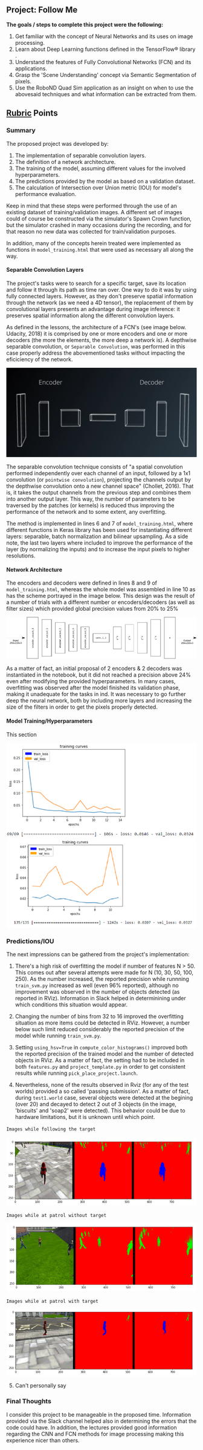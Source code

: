 ## Project: Follow Me

**The goals / steps to complete this project were the following:**  

1. Get familiar with the concept of Neural Networks and its uses on image processing.
2. Learn about Deep Learning functions defined in the TensorFlow® library .
3. Understand the features of Fully Convolutional Networks (FCN) and its applications. 
4. Grasp the 'Scene Understanding' concept via Semantic Segmentation of pixels. 
6. Use the RoboND Quad Sim application as an insight on when to use the abovesaid techniques and what information can be extracted from them. 

[//]: # (Image References)
[image1]: ./image_batch_size_60_256.png
[image2]: ./image_batch_size_70_160.png
[image3]: ./image3_while_following_the_target.png
[image4]: ./image4_while_at_patrol_without_target.png
[image5]: ./image5_while_at_patrol_with_target.png
[image6]: ./fcn.png
[image7]: ./architecture.png

## [Rubric](https://review.udacity.com/#!/rubrics/1155/view) Points

### Summary

The proposed project was developed by:
1. The implementation of separable convolution layers. 
2. The definition of a network architecture.
3. The training of the model, assuming different values for the involved hyperparameters. 
5. The predictions provided by the model as based on a validation dataset.
5. The calculation of Intersection over Union metric (IOU) for model's performance evaluation. 

Keep in mind that these steps were performed through the use of an existing dataset of training/validation images. A different set of images could of course be constructed via the simulator's Spawn Crown function, but the simulator crashed in many occasions during the recording, and for that reason no new data was collected for train/validation purposes.  

In addition, many of the concepts herein treated were implemented as functions in `model_training.html` that were used as necessary all along the way. 

#### Separable Convolution Layers

The project's tasks were to search for a specific target, save its location and follow it through its path as time ran over. One way to do it was by using fully connected layers. However, as they don't preserve spatial information through the network (as we need a 4D tensor), the replacement of them by convolutional layers presents an advantage during image inference: it preserves spatial information along the different convolution layers.

As defined in the lessons, the architecture of a FCN's (see image below. Udacity, 2018) it is comprised by one or more encoders and one or more decoders (the more the elements, the more deep a network is). A depthwise separable convolution, or `Separable Convolution`, was performed in this case properly address the abovementioned tasks without impacting the eficiciency of the network. 

![image6]

The separable convolution technique consists of "a spatial convolution performed independently over each channel of an input, followed by a 1x1 convolution (or `pointwise convolution`), projecting the channels output by the depthwise convolution onto a new channel space" (Chollet, 2016). That is, it takes the output channels from the previous step and combines them into another output layer. This way, the number of parameters to be traversed by the patches (or kernels) is reduced thus improving the performance of the network and to some extent, any overfitting. 

The method is implemented in lines 6 and 7 of `model_training.html`, where different functions in Keras library has been used for instantiating different layers: separable, batch normalization and bilinear upsampling. As a side note, the last two layers where included to improve the performance of the layer (by normalizing the inputs) and to increase the input pixels to higher resolutions. 

#### Network Architecture

The encoders and decoders were defined in lines 8 and 9 of `model_training.html`, whereas the whole model was assembled in line 10 as has the scheme portrayed in the image below. This design was the result of a number of trials with a different number or encoders/decoders (as well as filter sizes) which provided global precision values from 20% to 25%

![image7]

As a matter of fact, an initial proposal of 2 encoders & 2 decoders was instantiated in the notebook, but it did not reached a precision above 24% even after modifying the provided hyperparameters. In many cases, overfitting was observed after the model finished its validation phase, making it unadequate for the tasks in ind. It was necessary to go further deep the neural network, both by including more layers and increasing the size of the filters in order to get the pixels properly detected. 

#### Model Training/Hyperparameters

This section 

![image1]
![image2]

### Predictions/IOU
The next impressions can be gathered from the project's implementation:

1. There's a high risk of overfitting the model if number of features N > 50. This comes out after several attempts were made for N (10, 30, 50, 100, 250). As the number increased, the reported precision while runnning `train_svm.py` increased as well (even 96% reported), although no improvement was observed in the number of objects detected (as reported in RViz). Information in Slack helped in determinining under which conditions this situation would appear.  

2. Changing the number of bins from 32 to 16 improved the overfitting situation as more items could be detected in RViz. However, a number below such limit reduced considerably the reported precision of the model while running `train_svm.py`.

3. Setting `using_hsv=True` in `compute_color_histograms()` improved both the reported precision of the trained model and the number of detected objects in RViz. As a matter of fact, the setting had to be included in both `features.py` and `project_template.py` in order to get consistent results while running `pick_place_project.launch`. 

4. Nevertheless, none of the results observed in Rviz (for any of the test worlds) provided a so called 'passing submission'. As a matter of fact, during `test1.world` case, several objects were detected at the begining (over 20) and decayed to detect 2 out of 3 objects (in the image, 'biscuits' and 'soap2' were detected). This behavior could be due to hardware limitations, but it is unknown until which point. 

`Images while following the target`

![image3]

`Images while at patrol without target` 

![image4]

`Images while at patrol with target`

![image5]

5. Can't personally say 

### Final Thoughts

I consider this project to be manageable in the proposed time. Information provided via the Slack channel helped also in determining the errors that the code could have. In addition, the lectures provided good information regarding the CNN and FCN methods for image processing making this experience nicer than others. 


